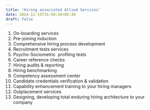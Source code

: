 ```yaml
---
title: 'Hiring associated Allied Services'
date: 2024-12-15T15:59:26+05:30
draft: false
---
```


1. On-boarding services
2. Pre-joining induction
3. Comprehensive hiring process development
4. Recruitment tests services
5. Psycho-Sociometric  profiling tests
6. Career reference checks
7. Hiring audits & reporting
8. Hiring benchmarking
9. Competency assessment center
10. Candidate credentials verification & validation 
11. Capability enhancement training to your hiring managers
12. Outplacement services
13. Designing, developing total enduring hiring architecture to your company